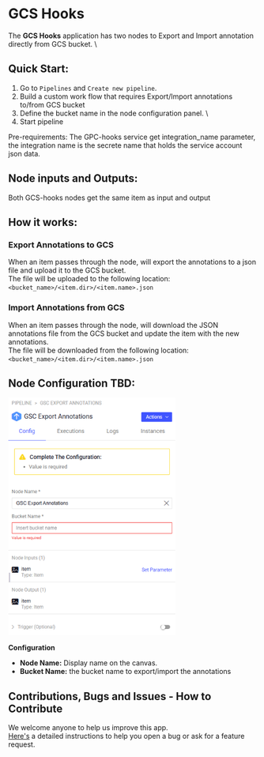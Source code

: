 # GCS Hooks

The **GCS Hooks** application has two nodes to Export and Import annotation directly from GCS bucket.  \

## Quick Start:

1. Go to `Pipelines` and `Create new pipeline`.
2. Build a custom work flow that requires Export/Import annotations to/from GCS bucket
3. Define the bucket name in the node configuration panel. \
4. Start pipeline

Pre-requirements: The GPC-hooks service get integration_name parameter, the integration name is the secrete name that holds the service account json data.  


## Node inputs and Outputs:

Both GCS-hooks nodes get the same item as input and output

## How it works:

### Export Annotations to GCS
When an item passes through the node, will export the annotations to a json file and upload it to the GCS bucket. \
The file will be uploaded to the following location: \
`<bucket_name>/<item.dir>/<item.name>.json`

### Import Annotations from GCS
When an item passes through the node, will download the JSON annotations file from the GCS bucket and update the item with the new annotations. \
The file will be downloaded from the following location: \
`<bucket_name>/<item.dir>/<item.name>.json`


## Node Configuration TBD:

<img src="assets/node_configration.png" height="480">

**Configuration**

- **Node Name:** Display name on the canvas.
- **Bucket Name:** the bucket name to export/import the annotations


## Contributions, Bugs and Issues - How to Contribute

We welcome anyone to help us improve this app.  
[Here's](CONTRIBUTING.md) a detailed instructions to help you open a bug or ask for a feature request.